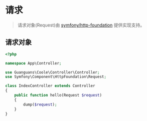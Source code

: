 # 请求

> 请求对象(Request)由 [symfony/http-foundation](https://github.com/symfony/http-foundation) 提供实现支持。

## 请求对象

``` php
<?php

namespace App\Controller;

use Guanguans\Coole\Controller\Controller;
use Symfony\Component\HttpFoundation\Request;

class IndexController extends Controller
{
    public function hello(Request $request)
    {
        dump($request);
    }
}
```
